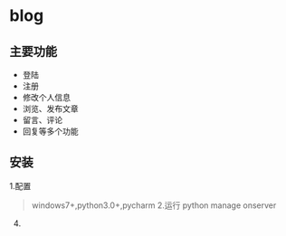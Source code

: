 # blog
## 主要功能
* 登陆
* 注册
* 修改个人信息
* 浏览、发布文章
* 留言、评论
* 回复等多个功能
## 安装
 1.配置
 >windows7+,python3.0+,pycharm
 2.运行
 >python manage onserver
 4.


